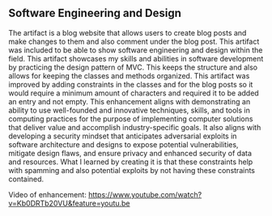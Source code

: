 ## Software Engineering and Design
The artifact is a blog website that allows users to create blog posts and make changes to them and also comment under the blog post. This artifact was included to be able to show software engineering and design within the field. This artifact showcases my skills and abilities in software development by practicing the design pattern of MVC. This keeps the structure and also allows for keeping the classes and methods organized. This artifact was improved by adding constraints in the classes and for the blog posts so it would require a minimum amount of characters and required it to be added an entry and not empty. This enhancement aligns with demonstrating an ability to use well-founded and innovative techniques, skills, and tools in computing practices for the purpose of implementing computer solutions that deliver value and accomplish industry-specific goals. It also aligns with developing a security mindset that anticipates adversarial exploits in software architecture and designs to expose potential vulnerabilities, mitigate design flaws, and ensure privacy and enhanced security of data and resources. What I learned by creating it is that these constraints help with spamming and also potential exploits by not having these constraints contained. 

Video of enhancement:
https://www.youtube.com/watch?v=Kb0DRTb20VU&feature=youtu.be 
